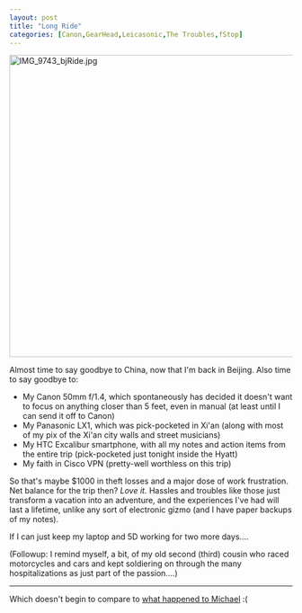 ```yaml
---
layout: post
title: "Long Ride"
categories: [Canon,GearHead,Leicasonic,The Troubles,fStop]
---
```

<img alt="IMG_9743_bjRide.jpg" src="http://www.botzilla.com/blog/pix2008/IMG_9743_bjRide.jpg" width="807" height="538" border="0" />

Almost time to say goodbye to China, now that I'm back in Beijing. Also time to say goodbye to:<ul><li>My Canon 50mm f/1.4, which spontaneously has decided it doesn't want to focus on anything closer than 5 feet, even in manual (at least until I can send it off to Canon)</li><li>My Panasonic LX1, which was pick-pocketed in Xi'an (along with most of my pix of the Xi'an city walls and street musicians)</li><li>My HTC Excalibur smartphone, with all my notes and action items from the entire trip (pick-pocketed just tonight inside the Hyatt)</li><li>My faith in Cisco VPN (pretty-well worthless on this trip)</li></ul>So that's maybe $1000 in theft losses and a major dose of work frustration. Net balance for the trip then? <i>Love it.</i> Hassles and troubles like those just transform a vacation into an adventure, and the experiences I've had will last a lifetime, unlike any sort of electronic gizmo (and I have paper backups of my notes).

If  I can just keep my laptop and 5D working for two more days....

(Followup: I remind myself, a bit, of my old second (third) cousin who raced motorcycles and cars and kept soldiering on through the many hospitalizations as just part of the passion....)

<hr>

Which doesn't begin to compare to <a href="http://2point8.whileseated.org/2008/01/07/robbed/">what happened to Michael</a> :(




